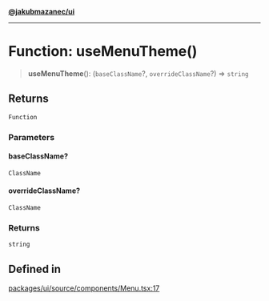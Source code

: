[**@jakubmazanec/ui**](../README.md)

---

# Function: useMenuTheme()

> **useMenuTheme**(): (`baseClassName`?, `overrideClassName`?) => `string`

## Returns

`Function`

### Parameters

#### baseClassName?

`ClassName`

#### overrideClassName?

`ClassName`

### Returns

`string`

## Defined in

[packages/ui/source/components/Menu.tsx:17](https://github.com/jakubmazanec/tools/blob/a4967209f10f2b04ade958bd873ac46f1290cee7/packages/ui/source/components/Menu.tsx#L17)
